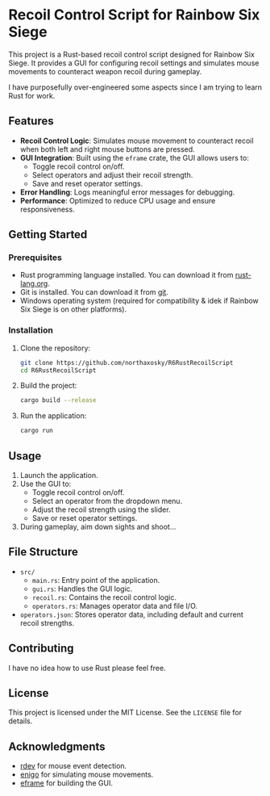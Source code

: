# Recoil Control Script for Rainbow Six Siege

This project is a Rust-based recoil control script designed for Rainbow Six Siege. It provides a GUI for configuring recoil settings and simulates mouse movements to counteract weapon recoil during gameplay.

I have purposefully over-engineered some aspects since I am trying to learn Rust for work.

## Features

- **Recoil Control Logic**: Simulates mouse movement to counteract recoil when both left and right mouse buttons are pressed.
- **GUI Integration**: Built using the `eframe` crate, the GUI allows users to:
  - Toggle recoil control on/off.
  - Select operators and adjust their recoil strength.
  - Save and reset operator settings.
- **Error Handling**: Logs meaningful error messages for debugging.
- **Performance**: Optimized to reduce CPU usage and ensure responsiveness.

## Getting Started

### Prerequisites

- Rust programming language installed. You can download it from [rust-lang.org](https://www.rust-lang.org/).
- Git is installed. You can download it from [git](https://git-scm.com/downloads).
- Windows operating system (required for compatibility & idek if Rainbow Six Siege is on other platforms).

### Installation

1. Clone the repository:
   ```bash
   git clone https://github.com/northaxosky/R6RustRecoilScript
   cd R6RustRecoilScript
   ```

2. Build the project:
   ```bash
   cargo build --release
   ```

3. Run the application:
   ```bash
   cargo run
   ```

## Usage

1. Launch the application.
2. Use the GUI to:
   - Toggle recoil control on/off.
   - Select an operator from the dropdown menu.
   - Adjust the recoil strength using the slider.
   - Save or reset operator settings.
3. During gameplay, aim down sights and shoot...

## File Structure

- `src/`
  - `main.rs`: Entry point of the application.
  - `gui.rs`: Handles the GUI logic.
  - `recoil.rs`: Contains the recoil control logic.
  - `operators.rs`: Manages operator data and file I/O.
- `operators.json`: Stores operator data, including default and current recoil strengths.

## Contributing

I have no idea how to use Rust please feel free.

## License

This project is licensed under the MIT License. See the `LICENSE` file for details.

## Acknowledgments

- [rdev](https://crates.io/crates/rdev) for mouse event detection.
- [enigo](https://crates.io/crates/enigo) for simulating mouse movements.
- [eframe](https://crates.io/crates/eframe) for building the GUI.
